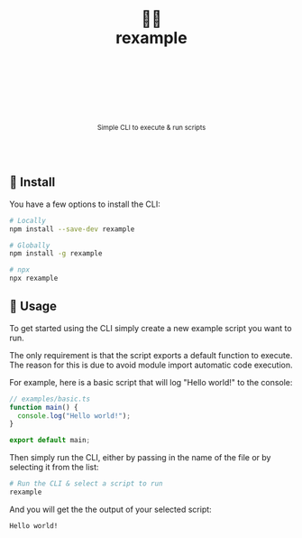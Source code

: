 <div align="center">
  <h1>
    <br/>
    <br/>
    🏃‍♂️
    <br />
    rexample
    <br />
    <br />
    <br />
    <br />
  </h1>
  <sup>
    <br />
    Simple CLI to execute & run scripts</em>
    <br />
    <br />
  </sup>
  <br />
  <br />
</div>

## 🚀 Install

You have a few options to install the CLI:

```bash
# Locally
npm install --save-dev rexample

# Globally
npm install -g rexample

# npx
npx rexample
```

## 🦄 Usage

To get started using the CLI simply create a new example script you want to run.

The only requirement is that the script exports a default function to execute. The reason for this is due to avoid module import automatic code execution.

For example, here is a basic script that will log "Hello world!" to the console:

```typescript
// examples/basic.ts
function main() {
  console.log("Hello world!");
}

export default main;
```

Then simply run the CLI, either by passing in the name of the file or by selecting it from the list:

```bash
# Run the CLI & select a script to run
rexample
```

And you will get the the output of your selected script:

```bash
Hello world!
```
